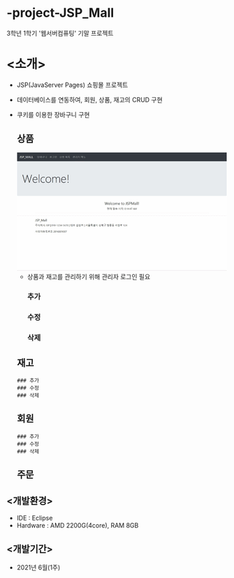 # -project-JSP_Mall
3학년 1학기 '웹서버컴퓨팅' 기말 프로젝트

# <소개>
- JSP(JavaServer Pages) 쇼핑몰 프로젝트
- 데이터베이스를 연동하여, 회원, 상품, 재고의 CRUD 구현
- 쿠키를 이용한 장바구니 구현

  ## 상품
    <img src="./readme_media/admin_login.gif">
    
    - 상품과 재고를 관리하기 위해 관리자 로그인 필요
      ### 추가
      ### 수정
      ### 삭제
  ## 재고
      ### 추가
      ### 수정
      ### 삭제
  ## 회원
      ### 추가
      ### 수정
      ### 삭제
   
  ## 주문
  
  
  
## <개발환경>
- IDE : Eclipse
- Hardware : AMD 2200G(4core), RAM 8GB

## <개발기간>
- 2021년 6월(1주)
